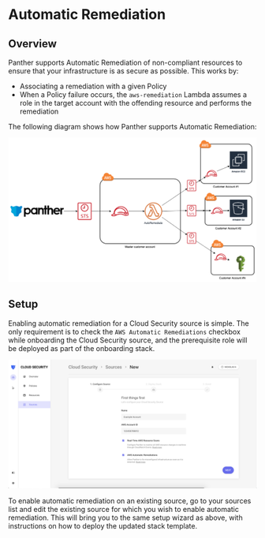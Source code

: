 # Automatic Remediation

## Overview

Panther supports Automatic Remediation of non-compliant resources to ensure that your infrastructure is as secure as possible. This works by:

- Associating a remediation with a given Policy
- When a Policy failure occurs, the `aws-remediation` Lambda assumes a role in the target account with the offending resource and performs the remediation

The following diagram shows how Panther supports Automatic Remediation:

![remediation diagram](../../.gitbook/assets/autoremediationmulticustomeraccount.png)

## Setup

Enabling automatic remediation for a Cloud Security source is simple. The only requirement is to check the `AWS Automatic Remediations` checkbox while onboarding the Cloud Security source, and the prerequisite role will be deployed as part of the onboarding stack.

![enable remediations checkbox](../../.gitbook/assets/enableRemediations.png)


To enable automatic remediation on an existing source, go to your sources list and edit the existing source for which you wish to enable automatic remediation. This will bring you to the same setup wizard as above, with instructions on how to deploy the updated stack template.
